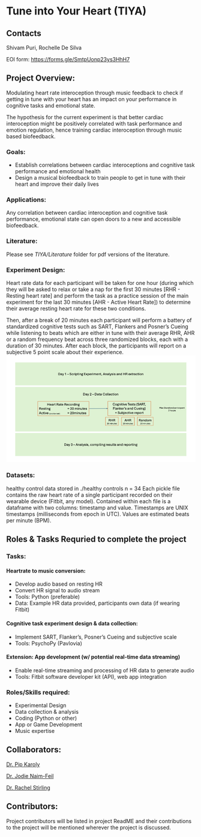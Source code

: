 # Tune into Your Heart (TIYA)

## Contacts
Shivam Puri, Rochelle De Silva

EOI form: https://forms.gle/SmtpUonp23ys3HhH7


Project Overview:
-----------------
Modulating heart rate interoception through music feedback to check if getting in tune with your heart has an impact on your performance in cognitive tasks and emotional state. 

The hypothesis for the current experiment is that better cardiac interoception might be positively correlated with task performance and emotion regulation, hence training cardiac interoception through music based biofeedback. 

### Goals:
- Establish correlations between cardiac interoceptions and cognitive task performance and emotional health
- Design a musical biofeedback to train people to get in tune with their heart and improve their daily lives

### Applications:
Any correlation between cardiac interoception and cognitive task performance, emotional state can open doors to a new and accessible biofeedback. 

### Literature:
Please see *TIYA/Literature* folder for pdf versions of the literature.

### Experiment Design:
Heart rate data for each participant will be taken for one hour (during which they will be asked to relax or take a nap for the first 30 minutes [RHR - Resting heart rate] and perform the task as a practice session of the main experiment for the last 30 minutes [AHR - Active Heart Rate]) to determine their average resting heart rate for these two conditions.

Then, after a break of 20 minutes each participant will perform a battery of standardized cognitive tests such as SART, Flankers and Posner’s Cueing while listening to beats which are either in tune with their average RHR, AHR or a random frequency beat across three randomized blocks, each with a duration of 30 minutes. After each block, the participants will report on a subjective 5 point scale about their experience.
![alt text](https://github.com/shivam-sunita-puri/TIYA/blob/main/Experimental_Design/Experimental_Design.png)

### Datasets:
healthy control data stored in ./healthy controls
n = 34
Each pickle file contains the raw heart rate of a single participant recorded on their wearable device (Fitbit, any model). Contained within each file is a dataframe with two columns: timestamp and value.
Timestamps are UNIX timestamps (milliseconds from epoch in UTC).
Values are estimated beats per minute (BPM).


Roles & Tasks Requried to complete the project
-----------------------------------------------
### Tasks:
#### Heartrate to music conversion:
- Develop audio based on resting HR
- Convert HR signal to audio stream
- Tools: Python (preferable)
- Data: Example HR data provided, participants own data (if wearing Fitbit)

#### Cognitive task experiment design & data collection:
- Implement SART, Flanker’s, Posner’s Cueing and subjective scale 
- Tools: PsychoPy (Pavlovia)

#### Extension: App development (w/ potential real-time data streaming)
- Enable real-time streaming and processing of HR data to generate audio
- Tools: Fitbit software developer kit (API), web app integration

### Roles/Skills required:
- Experimental Design
- Data collection & analysis
- Coding (Python or other)
- App or Game Development
- Music expertise


Collaborators:
--------------
[Dr. Pip Karoly ](https://findanexpert.unimelb.edu.au/profile/664387-pip-karoly)

[Dr. Jodie Naim-Feil](https://findanexpert.unimelb.edu.au/profile/909039-jodie-naim-feil-feil)

[Dr. Rachel Stirling](https://findanexpert.unimelb.edu.au/profile/878052-rachel-stirling)

Contributors:
--------------
Project contributors will be listed in project ReadME and their contributions to the project will be mentioned wherever the project is discussed.
 

